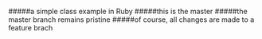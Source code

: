 #####a simple class example in Ruby
#####this is the master
#####the master branch remains pristine
#####of course, all changes are made to a feature brach